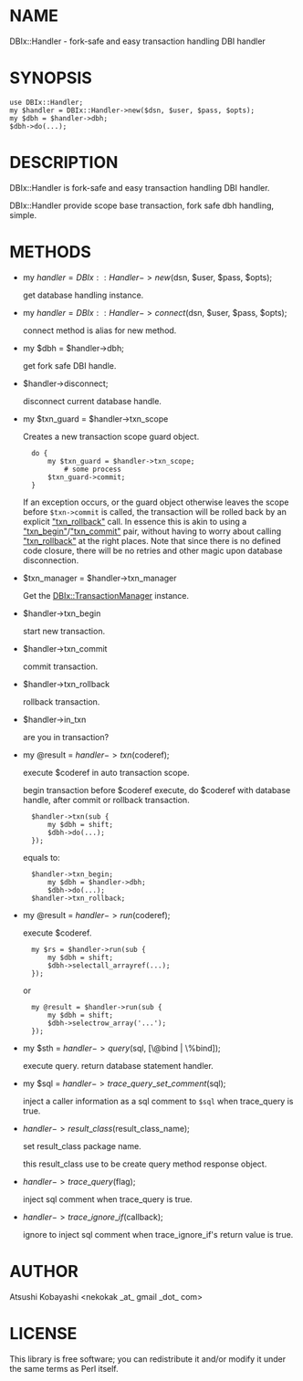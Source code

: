 # NAME

DBIx::Handler - fork-safe and easy transaction handling DBI handler

# SYNOPSIS

    use DBIx::Handler;
    my $handler = DBIx::Handler->new($dsn, $user, $pass, $opts);
    my $dbh = $handler->dbh;
    $dbh->do(...);

# DESCRIPTION

DBIx::Handler is fork-safe and easy transaction handling DBI handler.

DBIx::Handler provide scope base transaction, fork safe dbh handling, simple.

# METHODS

- my $handler = DBIx::Handler->new($dsn, $user, $pass, $opts);

    get database handling instance.

- my $handler = DBIx::Handler->connect($dsn, $user, $pass, $opts);

    connect method is alias for new method.

- my $dbh = $handler->dbh;

    get fork safe DBI handle.

- $handler->disconnect;

    disconnect current database handle.

- my $txn\_guard = $handler->txn\_scope

    Creates a new transaction scope guard object.

        do {
            my $txn_guard = $handler->txn_scope;
                # some process
            $txn_guard->commit;
        }

    If an exception occurs, or the guard object otherwise leaves the scope
    before `$txn->commit` is called, the transaction will be rolled
    back by an explicit ["txn\_rollback"](#txn_rollback) call. In essence this is akin to
    using a ["txn\_begin"](#txn_begin)/["txn\_commit"](#txn_commit) pair, without having to worry
    about calling ["txn\_rollback"](#txn_rollback) at the right places. Note that since there
    is no defined code closure, there will be no retries and other magic upon
    database disconnection.

- $txn\_manager = $handler->txn\_manager

    Get the [DBIx::TransactionManager](https://metacpan.org/pod/DBIx::TransactionManager) instance.

- $handler->txn\_begin

    start new transaction.

- $handler->txn\_commit

    commit transaction.

- $handler->txn\_rollback

    rollback transaction.

- $handler->in\_txn

    are you in transaction?

- my @result = $handler->txn($coderef);

    execute $coderef in auto transaction scope.

    begin transaction before $coderef execute, do $coderef with database handle, after commit or rollback transaction.

        $handler->txn(sub {
            my $dbh = shift;
            $dbh->do(...);
        });

    equals to:

        $handler->txn_begin;
            my $dbh = $handler->dbh;
            $dbh->do(...);
        $handler->txn_rollback;

- my @result = $handler->run($coderef);

    execute $coderef.

        my $rs = $handler->run(sub {
            my $dbh = shift;
            $dbh->selectall_arrayref(...);
        });

    or

        my @result = $handler->run(sub {
            my $dbh = shift;
            $dbh->selectrow_array('...');
        });

- my $sth = $handler->query($sql, \[\\@bind | \\%bind\]);

    execute query. return database statement handler.

- my $sql = $handler->trace\_query\_set\_comment($sql);

    inject a caller information as a sql comment to `$sql` when trace\_query is true.

- $handler->result\_class($result\_class\_name);

    set result\_class package name.

    this result\_class use to be create query method response object.

- $handler->trace\_query($flag);

    inject sql comment when trace\_query is true.

- $handler->trace\_ignore\_if($callback);

    ignore to inject sql comment when trace\_ignore\_if's return value is true.

# AUTHOR

Atsushi Kobayashi &lt;nekokak \_at\_ gmail \_dot\_ com>

# LICENSE

This library is free software; you can redistribute it and/or modify
it under the same terms as Perl itself.
